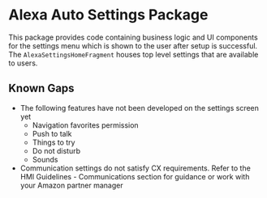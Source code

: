 # Alexa Auto Settings Package

This package provides code containing business logic and UI components for the settings menu which
is shown to the user after setup is successful. The `AlexaSettingsHomeFragment` houses top level
settings that are available to users.

## Known Gaps
* The following features have not been developed on the settings screen yet
    * Navigation favorites permission
    * Push to talk
    * Things to try
    * Do not disturb
    * Sounds
* Communication settings do not satisfy CX requirements. Refer to the HMI Guidelines - Communications section for guidance or work with your Amazon partner manager
    